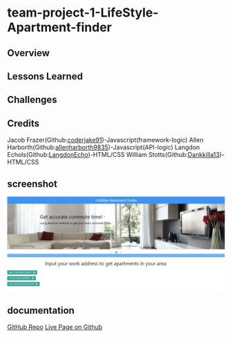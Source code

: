 # team-project-1-LifeStyle-Apartment-finder
## Overview

## Lessons Learned

## Challenges

## Credits

Jacob Frazer\(Github:[coderjake91](github.com/coderjake91)\)-Javascript(framework-logic)
Allen Harborth\(Github:[allenharborth9835](github.com/allenharborth9835)\)-Javascript(API-logic)
Langdon Echols\(Github:[LangdonEcho](github.com/LangdonEcho)\)-HTML/CSS
William Stotts\(Github:[Dankkilla13](github.com/Dankkilla13)\)-HTML/CSS

## screenshot
![App Screenshot](./assets/images/LifeStyleApartmentFinder.JPG)
## documentation
[GitHub Repo](https://github.com/allenharborth9835/team-project-1)
[Live Page on Github](https://allenharborth9835.github.io/team-project-1/)